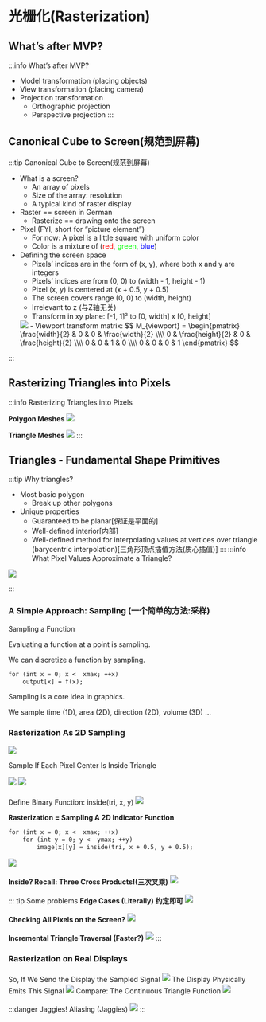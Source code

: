 # 光栅化(Rasterization)

## What’s after MVP?
:::info What’s after MVP?
- Model transformation (placing objects)
- View transformation (placing camera)
- Projection transformation
    - Orthographic projection
    - Perspective projection
:::

## Canonical Cube to Screen(规范到屏幕)
:::tip Canonical Cube to Screen(规范到屏幕)
- What is a screen?
    - An array of pixels
    - Size of the array: resolution
    - A typical kind of raster display
- Raster == screen in German
    - Rasterize == drawing onto the screen  
- Pixel (FYI, short for “picture element”)
    - For now: A pixel is a little square with uniform color 
    - Color is a mixture of (<font color="#ff0000">red</font>, <font color="#00ff00">green</font>, <font color="#0000ff">blue</font>)
- Deﬁning the screen space
    - Pixels’ indices are in the form of (x, y), where both x and y are integers
    - Pixels’ indices are from (0, 0) to (width - 1, height - 1)
    - Pixel (x, y) is centered at (x + 0.5, y + 0.5)
    - The screen covers range (0, 0) to (width, height)
    - Irrelevant to z (与Z轴无关)
    - Transform in xy plane: [-1, 1]² to [0, width] x [0, height]
     <img src="./images/像素-1.png" style="margin: 0 auto;">
    - Viewport transform matrix:
    $$ M_{viewport} = \begin{pmatrix} \frac{width}{2} & 0 & 0 & \frac{width}{2} \\\\ 0 & \frac{height}{2} & 0 & \frac{height}{2} \\\\ 0 & 0 & 1 & 0 \\\\ 0 & 0 & 0 & 1 \end{pmatrix} $$
:::

## Rasterizing Triangles into Pixels
:::info Rasterizing Triangles into Pixels

**Polygon Meshes**
<img src="./images/tiger.png" style="margin: 0 auto;">

**Triangle Meshes**
<img src="./images/triangle.png" style="margin: 0 auto;">
:::

## Triangles - Fundamental Shape Primitives
:::tip Why triangles? 
- Most basic polygon
    - Break up other polygons
- Unique properties
    - Guaranteed to be planar[保证是平面的]
    - Well-defined interior[内部]
    - Well-defined method for interpolating values at vertices over triangle (barycentric interpolation)[三角形顶点插值方法(质心插值)]
:::
:::info What Pixel Values Approximate a Triangle?

<img src="./images/采样-1.png" style="margin: 0 auto;">

:::

### A Simple Approach: Sampling (一个简单的方法:采样)

Sampling a Function

Evaluating a function at a point is sampling. 

We can discretize a function by sampling. 
``` txt
for (int x = 0; x <  xmax; ++x)
    output[x] = f(x);
```
Sampling is a core idea in graphics. 

We sample time (1D), area (2D), direction (2D), volume (3D) …

### Rasterization As 2D Sampling
<img src="./images/采样-2.png" style="margin: 0 auto;">

Sample If Each Pixel Center Is Inside Triangle

<img src="./images/采样-3.png" style="margin: 2px auto;">

<img src="./images/采样-4.png" style="margin: 2px auto;">

Define Binary Function: inside(tri, x, y)
<img src="./images/采样-5.png" style="margin: 2px auto;">

**Rasterization = Sampling A 2D Indicator Function**
``` txt
for (int x = 0; x <  xmax; ++x)
    for (int y = 0; y <  ymax; ++y)
        image[x][y] = inside(tri, x + 0.5, y + 0.5);
```
<img src="./images/采样-6.png" style="margin: 2px auto;">

**Inside? Recall: Three Cross Products!(三次叉乘)**
<img src="./images/采样-7.png" style="margin: 2px auto;">

::: tip Some problems
**Edge Cases (Literally) 约定即可**
<img src="./images/采样-8.png" style="margin: 2px auto;">

**Checking All Pixels on the Screen?**
<img src="./images/采样-9.png" style="margin: 2px auto;">

**Incremental Triangle Traversal (Faster?)**
<img src="./images/采样-10.png" style="margin: 2px auto;">
:::
### Rasterization on Real Displays

So, If We Send the Display the Sampled Signal
<img src="./images/采样-11.png" style="margin: 2px auto;">
The Display Physically Emits This Signal
<img src="./images/采样-12.png" style="margin: 2px auto;">
Compare: The Continuous Triangle Function
<img src="./images/采样-13.png" style="margin: 2px auto;">

:::danger Jaggies!
Aliasing (Jaggies)
<img src="./images/锯齿-1.png" style="margin: 2px auto;">
:::
